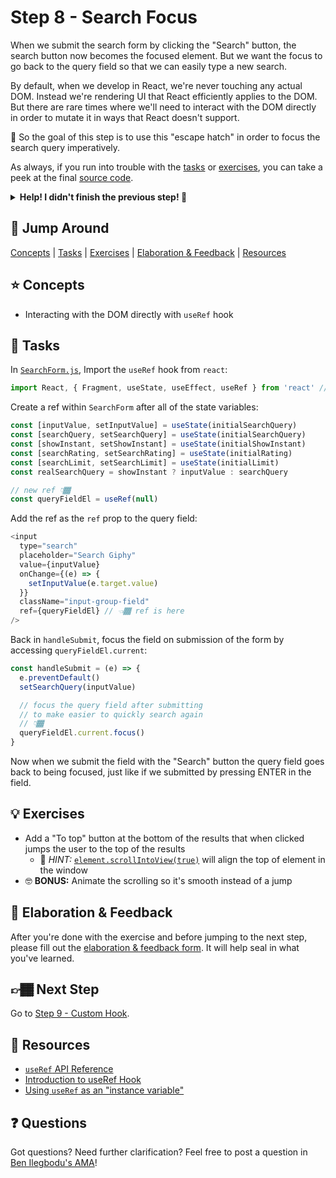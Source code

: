 # Step 8 - Search Focus

When we submit the search form by clicking the "Search" button, the search button now becomes the focused element. But we want the focus to go back to the query field so that we can easily type a new search.

By default, when we develop in React, we're never touching any actual DOM. Instead we're rendering UI that React efficiently applies to the DOM. But there are rare times where we'll need to interact with the DOM directly in order to mutate it in ways that React doesn't support.

🏅 So the goal of this step is to use this "escape hatch" in order to focus the search query imperatively.

As always, if you run into trouble with the [tasks](#tasks) or [exercises](#exercises), you can take a peek at the final [source code](./).

<details>
  <summary><b>Help! I didn't finish the previous step! 🚨</b></summary>

If you didn't successfully complete the previous step, you can jump right in by copying the step.

Complete the [setup instructions](../../README.md#setup) if you have not yet followed them.

Re-run the setup script, but use the previous step as a starting point:

```sh
npm run setup -- src/07-prop-types
```

This will also back up your `src/workshop` folder, saving your work.

Now restart the app:

```sh
npm start
```

After some initial compiling, a new browser window should open up at http://localhost:3000/, and you should be able to continue on with the tasks below.

</details>

## 🐇 Jump Around

[Concepts](#-concepts) | [Tasks](#-tasks) | [Exercises](#-exercises) | [Elaboration & Feedback](#-elaboration--feedback) | [Resources](#-resources)

## ⭐ Concepts

- Interacting with the DOM directly with `useRef` hook

## 📝 Tasks

In [`SearchForm.js`](./SearchForm.js), Import the `useRef` hook from `react`:

```js
import React, { Fragment, useState, useEffect, useRef } from 'react' // 👈🏾 new import
```

Create a ref within `SearchForm` after all of the state variables:

```js
const [inputValue, setInputValue] = useState(initialSearchQuery)
const [searchQuery, setSearchQuery] = useState(initialSearchQuery)
const [showInstant, setShowInstant] = useState(initialShowInstant)
const [searchRating, setSearchRating] = useState(initialRating)
const [searchLimit, setSearchLimit] = useState(initialLimit)
const realSearchQuery = showInstant ? inputValue : searchQuery

// new ref 👇🏾
const queryFieldEl = useRef(null)
```

Add the ref as the `ref` prop to the query field:

```js
<input
  type="search"
  placeholder="Search Giphy"
  value={inputValue}
  onChange={(e) => {
    setInputValue(e.target.value)
  }}
  className="input-group-field"
  ref={queryFieldEl} // 👈🏾 ref is here
/>
```

Back in `handleSubmit`, focus the field on submission of the form by accessing `queryFieldEl.current`:

```js
const handleSubmit = (e) => {
  e.preventDefault()
  setSearchQuery(inputValue)

  // focus the query field after submitting
  // to make easier to quickly search again
  // 👇🏾
  queryFieldEl.current.focus()
}
```

Now when we submit the field with the "Search" button the query field goes back to being focused, just like if we submitted by pressing ENTER in the field.

## 💡 Exercises

- Add a "To top" button at the bottom of the results that when clicked jumps the user to the top of the results
  - 🔑 _HINT:_ [`element.scrollIntoView(true)`](https://developer.mozilla.org/en-US/docs/Web/API/Element/scrollIntoView) will align the top of element in the window
- 🤓 **BONUS:** Animate the scrolling so it's smooth instead of a jump

## 🧠 Elaboration & Feedback

After you're done with the exercise and before jumping to the next step, please fill out the [elaboration & feedback form](https://docs.google.com/forms/d/e/1FAIpQLScRocWvtbrl4XmT5_NRiE8bSK3CMZil-ZQByBAt8lpsurcRmw/viewform?usp=pp_url&entry.1671251225=React+FUNdamentals+Workshop&entry.1984987236=Step+8+-+Search+Focus). It will help seal in what you've learned.

## 👉🏾 Next Step

Go to [Step 9 - Custom Hook](../09-custom-hook/).

## 📕 Resources

- [`useRef` API Reference](https://reactjs.org/docs/hooks-reference.html#useref)
- [Introduction to useRef Hook](https://dev.to/dinhhuyams/introduction-to-useref-hook-3m7n)
- [Using `useRef` as an "instance variable"](https://reactjs.org/docs/hooks-faq.html#is-there-something-like-instance-variables)

## ❓ Questions

Got questions? Need further clarification? Feel free to post a question in [Ben Ilegbodu's AMA](http://www.benmvp.com/ama/)!
